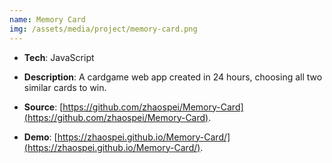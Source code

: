 ```yaml
---
name: Memory Card
img: /assets/media/project/memory-card.png
---
```


- **Tech**: JavaScript
- **Description**: A cardgame web app created in 24 hours, choosing all two similar cards to win.
        
- **Source**: [https://github.com/zhaospei/Memory-Card](https://github.com/zhaospei/Memory-Card).

- **Demo**: [https://zhaospei.github.io/Memory-Card/](https://zhaospei.github.io/Memory-Card/).